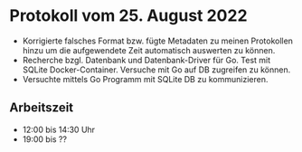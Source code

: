 # Protokoll vom 25. August 2022
- Korrigierte falsches Format bzw. fügte Metadaten zu meinen Protokollen hinzu um die aufgewendete Zeit automatisch auswerten zu können. 
- Recherche bzgl. Datenbank und Datenbank-Driver für Go. Test mit SQLite Docker-Container. Versuche mit Go auf DB zugreifen zu können.
- Versuchte mittels Go Programm mit SQLite DB zu kommunizieren.

## Arbeitszeit
<!-- { "progress": true, "date": ["22/08/25"] } -->
- 12:00 bis 14:30 Uhr
- 19:00 bis ??
<!-- { "progress": false } -->